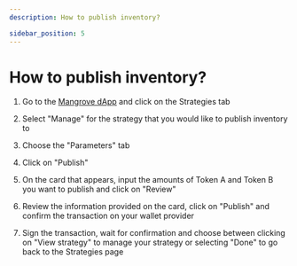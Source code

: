 ```yaml
---
description: How to publish inventory?

sidebar_position: 5
---
```



# How to publish inventory?


1. Go to the [Mangrove dApp](https://app.mangrove.exchange/) and click on the Strategies tab

2. Select "Manage" for the strategy that you would like to publish inventory to

3. Choose the "Parameters" tab

4. Click on "Publish"

5. On the card that appears, input the amounts of Token A and Token B you want to publish and click on "Review"

6. Review the information provided on the card, click on "Publish" and confirm the transaction on your wallet provider

7. Sign the transaction, wait for confirmation and choose between clicking on "View strategy" to manage your strategy or selecting "Done" to go back to the Strategies page